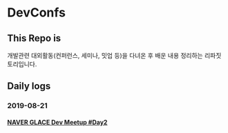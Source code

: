 # DevConfs

## This Repo is

개발관련 대외활동(컨퍼런스, 세미나, 밋업 등)을 다녀온 후 배운 내용 정리하는 리파짓토리입니다.

## Daily logs

### 2019-08-21

#### [NAVER GLACE Dev Meetup #Day2](/2019-08/NAVER-GLACE-Dev-Meetup-#Day2.md)
